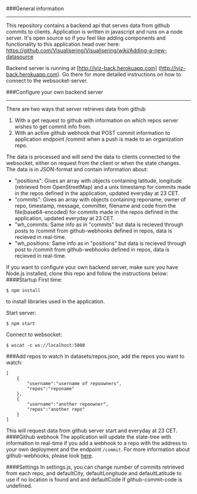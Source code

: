 ###General information
- - - - - - - - - - - - - - - - - - - - - - - - - - - - - - - - - - - - - - - - - - - - - - - - - - - - - - - - - - - - - - - - - - - - -
This repository contains a backend api that serves data from github commits to clients. 
Application is written in javascript and runs on a node server. It's open source so if 
you feel like adding components and functionality to this application head over here:
<a>https://github.com/Visualisering/Visualisering/wiki/Adding-a-new-datasource</a>

Backend server is running at [http://iviz-back.herokuapp.com] (http://iviz-back.herokuapp.com). Go there for more detailed instructions on how to connect to the websocket-server.

###Configure your own backend server
- - - - - - - - - - - - - - - - - - - - - - - - - - - - - - - - - - - - - - - - - - - - - - - - - - - - - - - - - - - - - - - - - - - - -
There are two ways that server retrieves data from github</br>
1. With a get request to github with information on which repos server wishes to get commit info from.<br>
2. With an active github webhook that POST commit information to application endpoint /commit when a push is
made to an organization repo.

The data is processed and will send the data to clients connected to the websocket, either on request from the client or when the state changes.
 The data is in JSON-format and contain information about:
 <ul>
        <li>"positions": Gives an array with objects containing latitude, longitude (retrieved from OpenStreetMap) and a unix timestamp for commits made in the repos defined in the application, updated everyday at 23 CET.</li>
        <li>"commits": Gives an array with objects containing reponame, owner of repo, timestamp, message, committer, filename and code from the file(base64-encoded) for commits made in the repos defined in the application, updated everyday at 23 CET.</li>
        <li>"wh_commits: Same info as in "commits" but data is recieved through posts to /commit from github-webhooks defined in repos, data is recieved in real-time.</li>
        <li>"wh_positions: Same info as in "positions" but data is recieved through post to /commit from github-webhooks defined in repos, data is recieved in real-time.</li>
    </ul>

If you want to configure your own backend server, make sure you have Node.js installed, clone this repo and follow the instructions below:
####Startup
First time:
```shell
$ npm install
``` 
to install libraries used in the application.

Start server:

```shell
$ npm start
```

Connect to websocket:

```shell
$ wscat -c ws://localhost:5000
```
###Add repos to watch
In datasets/repos.json, add the repos you want to watch:
```
[
    {
        "username":"username of repoowners",
        "repos":"reponame"
    },
    {
        "username":"another repoowner",
        "repos":"another repo"
    }
]
```
This will request data from github server start and  everyday at 23 CET.
####Github webhook
The application will update the state-tree with information in real-time if you add a webhook to a repo with the address to your own deployment and the endpoint ```/commit```. For more information about github-webhooks, please look [here](https://developer.github.com/webhooks/).

####Settings
In settings.js, you can change number of commits retrieved from each repo, and defaultCity, defaultLongitude and defaultLatitude to use if no location is found and and defaultCode if github-commit-code is undefined.


